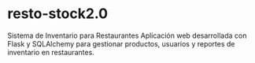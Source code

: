 # resto-stock2.0
Sistema de Inventario para Restaurantes Aplicación web desarrollada con Flask y SQLAlchemy para gestionar productos, usuarios y reportes de inventario en restaurantes.
